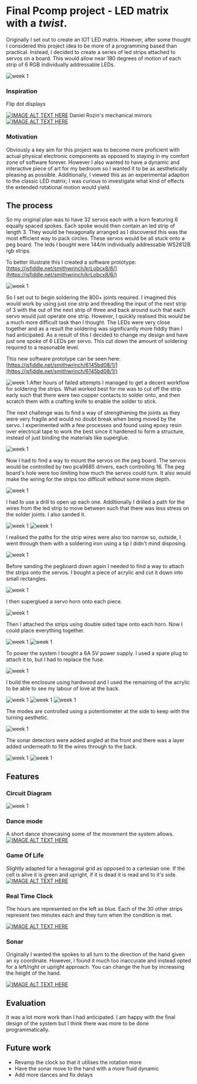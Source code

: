 # Final Pcomp project - LED matrix with a *twist*.
Originally I set out to create an IOT LED matrix. However, after some thought I considered this project idea to be more of a programming based than practical.  Instead, I decided to create a series of led strips attached to servos on a board. This would allow near 180 degrees of motion of each strip of 6 RGB individually addressable LEDs.

![week 1](enclosure.jpg)

### Inspiration

Flip dot displays


[![IMAGE ALT TEXT HERE](https://img.youtube.com/vi/3YPhtsflhf0/0.jpg)](https://www.youtube.com/watch?v=3YPhtsflhf0)
Daniel Rozin's mechanical mirrors
[![IMAGE ALT TEXT HERE](https://img.youtube.com/vi/kV8v2GKC8WA/0.jpg)](https://www.youtube.com/watch?v=kV8v2GKC8WA)


### Motivation
Obviously a key aim for this project was to become more proficient with actual physical electronic components as opposed to staying in my comfort zone of software forever. However I also wanted to have a dynamic and interactive piece of art for my bedroom so I wanted it to be as aesthetically pleasing as possible. Additionally, I viewed this as an experimental adaption to the classic LED matrix; I was curious to investigate what kind of effects the extended rotational motion would yield. 
## The process 

So my original plan was to have 32 servos each with a horn featuring 6 equally spaced spokes. Each spoke would then contain an led strip of length 3. They would be hexagonally arranged as I discovered this was the most efficient way to pack circles. These servos would be all stuck onto a peg board. The leds I bought were 144/m individually addressable WS2812B rgb strips.

To better illustrate this I created a software prototype:  [https://jsfiddle.net/smithwrinch/krLobcx8/6/](https://jsfiddle.net/smithwrinch/krLobcx8/6/)

![week 1](proto1.PNG)
<!-- ![week 1](sleepy-ai.png) -->

So I set out to begin soldering the 800+ joints required. I imagined this would work by using just one strip and threading the input of the next strip of 3 with the out of the next strip of three and back around such that each servo would just operate one strip. However, I quickly realised this would be a much more difficult task than I thought. The LEDs were very close together and as a result the soldering was significantly more fiddly than I had anticipated. As a result of this I decided to change my design and have just one spoke of 6 LEDs per servo. This cut down the amount of soldering required to a reasonable level.

This new software prototype can be seen here:
[https://jsfiddle.net/smithwrinch/6145bd08/1/](https://jsfiddle.net/smithwrinch/6145bd08/1/)

![week 1](proto2.PNG)
After hours of failed attempts I managed to get a decent workflow for soldering the strips. What worked best for me was to cut off the strip early such that there were two copper contacts to solder onto, and then scratch them with a crafting knife to enable the solder to stick.

The next challenge was to find a way of strengthening the joints as they were very fragile and would no doubt break when being moved by the servo. I experimented with a few processes and found using epoxy resin over electrical tape to work the best since it hardened to form a structure, instead of just binding the materials like superglue.

![week 1](epoxy.jpg)

Now I had to find a way to mount the servos on the peg board. The servos would be controlled by two pca9685 drivers, each controlling 16. The peg board's hole were too limiting how much the servos could turn. It also would make the wiring for the strips too difficult without some more depth.

![week 1](drill_servo.jpg)

I had to use a drill to open up each one. Additionally I drilled a path for the wires from the led strip to move between such that there was less stress on the solder joints. I also sanded it.

![week 1](drill.jpg)
![week 1](sanding.jpg)



I realised the paths for the strip wires were also too narrow so, outside, I went through them with a soldering iron using a tip I didn't mind disposing.

![week 1](sanding2.jpg)

Before sanding the pegboard down again I needed to find a way to attach the strips onto the servos. I bought a piece of acrylic and cut it down into small rectangles. 

![week 1](acrylic.jpg)

I then superglued a servo horn onto each piece.

![week 1](horn.jpg)

Then I attached the strips using double sided tape onto each horn. Now I could place everything together.

![week 1](strip_tape.jpg)
![week 1](together.jpg)

To power the system I bought a 6A 5V power supply. I used a spare plug to attach it to, but I had to replace the fuse.

![week 1](power1.jpg)

I build the enclosure using hardwood and I used the remaining of the acrylic to be able to see my labour of love at the back.

![week 1](enclousre1.jpg)
![week 1](enclousre2.jpg)
![week 1](enclousre3.jpg)

The modes are controlled using a potentiometer at the side to keep with the turning aesthetic.

![week 1](pot.jpg)

The sonar detectors were added angled at the front and there was a layer added underneath to fit the wires through to the back.

![week 1](side.jpg)
![week 1](side2.jpg)

## Features

### Circuit Diagram

![week 1](circuit3.png)

### Dance mode
A short dance showcasing some of the movement the system allows.
[![IMAGE ALT TEXT HERE](https://img.youtube.com/vi/IS-FaFrE7Ds/0.jpg)](https://www.youtube.com/watch?v=IS-FaFrE7Ds)

### Game Of Life
Slightly adapted for a hexagonal grid as opposed to a cartesian one. If the cell is alive it is green and upright, if it is dead it is read and to it's side. 
[![IMAGE ALT TEXT HERE](https://img.youtube.com/vi/FNDhy9-EOps/0.jpg)](https://www.youtube.com/watch?v=FNDhy9-EOps)
### Real Time Clock
The hours are represented on the left as blue. Each of the 30 other strips represent two minutes each and they turn when the condition is met.


[![IMAGE ALT TEXT HERE](https://img.youtube.com/vi/qo09wHbdT68/0.jpg)](https://www.youtube.com/watch?v=qo09wHbdT68)
### Sonar
Originally I wanted the spokes to all turn to the direction of the hand given an xy coordinate. However, I found it much too inaccurate and instead opted for a left/right or upright approach. You can change the hue by increasing the height of the hand.

[![IMAGE ALT TEXT HERE](https://img.youtube.com/vi/SasmGzc8EKA/0.jpg)](https://www.youtube.com/watch?v=SasmGzc8EKA)
## Evaluation
It was a lot more work than I had anticipated. I am happy with the final design of the system but I think there was more to be done programmatically. 

## Future work

- Revamp the clock so that it utilises the rotation more
- Have the sonar move to the hand with a more fluid dynamic
- Add more dances and fix delays

